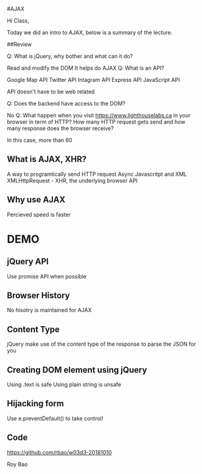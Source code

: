 #AJAX

Hi Class,

Today we did an intro to AJAX, below is a summary of the lecture.

##Review

Q: What is jQuery, why bother and what can it do?

Read and modify the DOM
It helps do AJAX
Q: What is an API?

Google Map API
Twitter API
Intagram API
Express API
JavaScript API

API doesn't have to be web related

Q: Does the backend have access to the DOM?

No
Q: What happen when you visit https://www.lighthouselabs.ca in your browser in term of HTTP? How many HTTP request gets send and how many response does the browser receive?

In this case, more than 60

## What is AJAX, XHR?

A way to programtically send HTTP request
Async Javascritpt and XML
XMLHttpRequest - XHR, the underlying browser API

## Why use AJAX

Percieved speed is faster

# DEMO

## jQuery API

Use promise API when possible

## Browser History

No hisotry is maintained for AJAX

## Content Type

jQuery make use of the content type of the response to parse the JSON for you

## Creating DOM element using jQuery

Using .text is safe
Using plain string is unsafe

## Hijacking form

Use e.preventDefault() to take control!

## Code

https://github.com/rbao/w03d3-20181010

Roy Bao